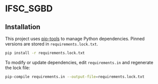 # IFSC_SGBD

## Installation

This project uses [pip-tools](https://github.com/jazzband/pip-tools) to manage Python dependencies. Pinned versions are stored in `requirements.lock.txt`.

```bash
pip install -r requirements.lock.txt
```

To modify or update dependencies, edit `requirements.in` and regenerate the lock file:

```bash
pip-compile requirements.in --output-file=requirements.lock.txt
```

